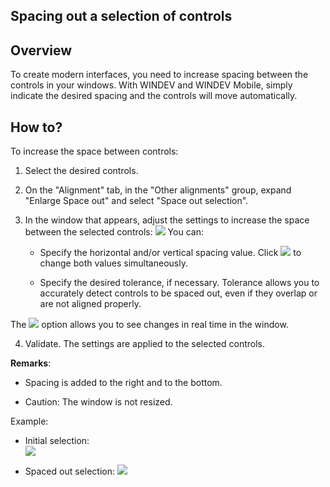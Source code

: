 
## Spacing out a selection of controls
			

<a name="NOTE1"></a>
<a name="NOTE1_1"></a>


## Overview
<a name="overview_ELTTEXTE000104"></a>
To create modern interfaces, you need to increase spacing between the controls in your windows. With WINDEV and WINDEV Mobile, simply indicate the desired spacing and the controls will move automatically.  

<a name="NOTE2"></a>
<a name="NOTE2_1"></a>


## How to?
<a name="how_ELTTEXTE000128"></a>
To increase the space between controls: 

1. Select the desired controls. 

2. On the "Alignment" tab, in the "Other alignments" group, expand "Enlarge
Space out" and select "Space out selection". 

3. In the window that appears, adjust the settings to increase the space between the selected controls: 
![](https://doc.pcsoft.fr/en-US/images/image.awp?langid=3&name=Aerer_la_selection%20-%20HC%20N%B0003.gif)
 You can: 

	- Specify the horizontal and/or vertical spacing value. Click 
![](https://doc.pcsoft.fr/en-US/images/image.awp?langid=3&name=Aerer_la_selection%20-%20HC%20N%B0003%201.gif)
 to change both values simultaneously.  

	- Specify the desired tolerance, if necessary. Tolerance allows you to accurately detect controls to be spaced out, even if they overlap or are not aligned properly. 


 The 
![](https://doc.pcsoft.fr/en-US/images/image.awp?langid=3&name=Aerer_la_selection%20-%20HC%20N%B0003%202.gif)
 option allows you to see changes in real time in the window. 

4. Validate. The settings are applied to the selected controls. 




**Remarks**: 

- Spacing is added to the right and to the bottom. 

- Caution: The window is not resized. 





Example: 

- Initial selection:  
![](https://doc.pcsoft.fr/en-US/images/image.awp?langid=3&name=Aerer_la_selection%20-%20HC%20N%B0001.gif)


- Spaced out selection: 
![](https://doc.pcsoft.fr/en-US/images/image.awp?langid=3&name=Aerer_la_selection%20-%20HC%20N%B0002.gif)






